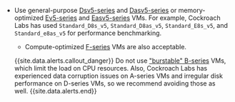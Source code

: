 - Use general-purpose [Dsv5-series](https://docs.microsoft.com/azure/virtual-machines/dv5-dsv5-series) and [Dasv5-series](https://docs.microsoft.com/azure/virtual-machines/dasv5-dadsv5-series) or memory-optimized [Ev5-series](https://docs.microsoft.com/azure/virtual-machines/ev5-esv5-series) and [Easv5-series](https://docs.microsoft.com/azure/virtual-machines/easv5-eadsv5-series#easv5-series) VMs. For example, Cockroach Labs has used `Standard_D8s_v5`, `Standard_D8as_v5`, `Standard_E8s_v5`, and `Standard_e8as_v5` for performance benchmarking.

    - Compute-optimized [F-series](https://docs.microsoft.com/azure/virtual-machines/fsv2-series) VMs are also acceptable.

    {{site.data.alerts.callout_danger}}
    Do not use ["burstable" B-series](https://docs.microsoft.com/azure/virtual-machines/linux/b-series-burstable) VMs, which limit the load on CPU resources. Also, Cockroach Labs has experienced data corruption issues on A-series VMs and irregular disk performance on D-series VMs, so we recommend avoiding those as well.
    {{site.data.alerts.end}}
